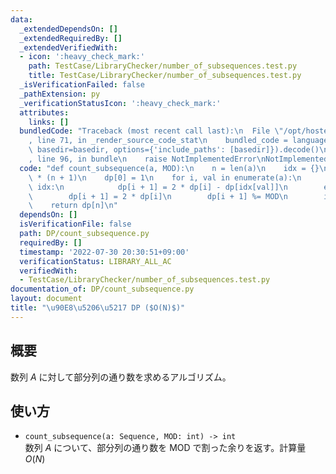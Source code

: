 ```yaml
---
data:
  _extendedDependsOn: []
  _extendedRequiredBy: []
  _extendedVerifiedWith:
  - icon: ':heavy_check_mark:'
    path: TestCase/LibraryChecker/number_of_subsequences.test.py
    title: TestCase/LibraryChecker/number_of_subsequences.test.py
  _isVerificationFailed: false
  _pathExtension: py
  _verificationStatusIcon: ':heavy_check_mark:'
  attributes:
    links: []
  bundledCode: "Traceback (most recent call last):\n  File \"/opt/hostedtoolcache/Python/3.10.6/x64/lib/python3.10/site-packages/onlinejudge_verify/documentation/build.py\"\
    , line 71, in _render_source_code_stat\n    bundled_code = language.bundle(stat.path,\
    \ basedir=basedir, options={'include_paths': [basedir]}).decode()\n  File \"/opt/hostedtoolcache/Python/3.10.6/x64/lib/python3.10/site-packages/onlinejudge_verify/languages/python.py\"\
    , line 96, in bundle\n    raise NotImplementedError\nNotImplementedError\n"
  code: "def count_subsequence(a, MOD):\n    n = len(a)\n    idx = {}\n    dp = [0]\
    \ * (n + 1)\n    dp[0] = 1\n    for i, val in enumerate(a):\n        if val in\
    \ idx:\n            dp[i + 1] = 2 * dp[i] - dp[idx[val]]\n        else:\n    \
    \        dp[i + 1] = 2 * dp[i]\n        dp[i + 1] %= MOD\n        idx[val] = i\n\
    \    return dp[n]\n"
  dependsOn: []
  isVerificationFile: false
  path: DP/count_subsequence.py
  requiredBy: []
  timestamp: '2022-07-30 20:30:51+09:00'
  verificationStatus: LIBRARY_ALL_AC
  verifiedWith:
  - TestCase/LibraryChecker/number_of_subsequences.test.py
documentation_of: DP/count_subsequence.py
layout: document
title: "\u90E8\u5206\u5217 DP ($O(N)$)"
---
```

## 概要
数列 $A$ に対して部分列の通り数を求めるアルゴリズム。

## 使い方
- `count_subsequence(a: Sequence, MOD: int) -> int`  
数列 $A$ について、部分列の通り数を $\mathrm{MOD}$ で割った余りを返す。計算量 $O(N)$
